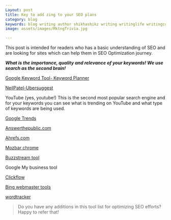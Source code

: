 ```yaml
---
Layout: post
title: Key to add zing to your SEO plans
category: blog
keywords: blog writing author shikhashikz writing writinglife writingcommunity dailyblogpost dailyblogpostchallenge marketing SEO
image: assets/images/MktngTrivia.jpg

---
```

This post is intended for readers who has a basic understanding of SEO and are looking for sites which can help them in SEO Optimization journey.

***What is the importance, quality and relevance of your keywords! We use search as the second brain!***

[Google Keyword Tool- Keyword Planner](https://ads.google.com/intl/en_in/home/tools/keyword-planner/)

[NeilPatel-Ubersuggest](https://neilpatel.com/ubersuggest/)

YouTube (yes, youtube!) This is the second most popular search engine and for your keywords you can see what is trending on YouTube and what type of keywords are being used.

[Google Trends](https://trends.google.com/trends/)

[Answerthepublic.com](https://answerthepublic.com/)

[Ahrefs.com](https://ahrefs.com/)

[Mozbar chrome](https://chrome.google.com/webstore/detail/mozbar/eakacpaijcpapndcfffdgphdiccmpknp?hl=en)

[Buzzstream tool](https://www.buzzstream.com/)

Google My business tool

[Clickflow](https://www.clickflow.com/)

[Bing webmaster tools](https://www.bing.com/webmasters/about)

[wordtracker](https://www.wordtracker.com/)

>Do you have any additions in this tool list for optimizing SEO efforts? Happy to refer that!
>


